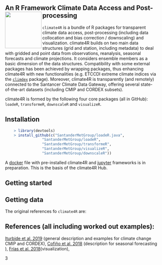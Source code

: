 
## An R Framework Climate Data Access and Post-processing <img src="http://meteo.unican.es/work/climate4r/climate4R_logo.svg" align="left" alt="" width="120" />


`climate4R` is a bundle of R packages for transparent climate data access, post-processing (including data collocation and bias correction / downscaling) and visualization. climate4R builds on two main data structures (grid and station, including metadata) to deal with gridded and point data from observations, reanalysis, seasonal forecasts and climate projections. It considers ensemble members as a basic dimension of the data structures. Compatibility with some external packages has been achieved by wrapping packages, thus enhancing climate4R with new functionalities (e.g. ETCCDI extreme climate indices via the [`climdex`](https://github.com/pacificclimate/climdex.pcic) package). Moreover, climate4R is transparently (and remotely) connected to the Santancer Climate Data Gateway, offering several state-of-the-art datasets (including CMIP and CORDEX subsets).

climate4R is formed by the following four core packages (all in GitHub): `loadeR`, `transformeR`, `downscaleR` and `visualizeR`. 

## Installation
``` r
    > library(devtools)
    > install_github(c("SantanderMetGroup/loadeR.java",
                 "SantanderMetGroup/loadeR",
                 "SantanderMetGroup/transformeR",
                 "SantanderMetGroup/visualizeR",
                 "SantanderMetGroup/downscaleR"))
```

A [docker](https://www.docker.com/why-docker) file with pre-installed climate4R and [jupyter](https://jupyter.readthedocs.io/en/latest) frameworks is in preparation. This is the basis of the climate4R Hub.

## Getting started

## Getting data

The original references fo `climate4R` are:

## References (all including worked out examples):
[Iturbide et al. 2019](https://doi.org/10.1016/j.envsoft.2018.09.009) (general description and examples for climate change CMIP and CORDEX), 
[Cofiño et al. 2018](http://doi.org/10.1016/j.cliser.2017.07.001) (description for seasonal forecasting ), [Frías et al. 2018](http://doi.org/10.1016/j.envsoft.2017.09.008)(visualization), 


3

